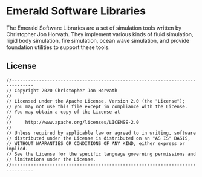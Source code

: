 # Emerald Software Libraries

The Emerald Software Libraries are a set of simulation tools written by Christopher Jon Horvath.
They implement various kinds of fluid simulation, rigid body simulation, fire simulation,
ocean wave simulation, and provide foundation utilities to support these tools.

## License

```
//------------------------------------------------------------------------------
// Copyright 2020 Christopher Jon Horvath
//
// Licensed under the Apache License, Version 2.0 (the "License");
// you may not use this file except in compliance with the License.
// You may obtain a copy of the License at
//
//     http://www.apache.org/licenses/LICENSE-2.0
//
// Unless required by applicable law or agreed to in writing, software
// distributed under the License is distributed on an "AS IS" BASIS,
// WITHOUT WARRANTIES OR CONDITIONS OF ANY KIND, either express or implied.
// See the License for the specific language governing permissions and
// limitations under the License.
//------------------------------------------------------------------------------
```

